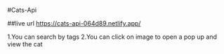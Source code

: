 #Cats-Api

##live url
https://cats-api-064d89.netlify.app/

1.You can search by tags
2.You can click on image to open a pop up and view the cat
